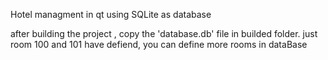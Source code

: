 Hotel managment in qt using SQLite as database

after building the project , copy the 'database.db' file in builded folder.
just room 100 and 101 have defiend, you can define more rooms in dataBase
